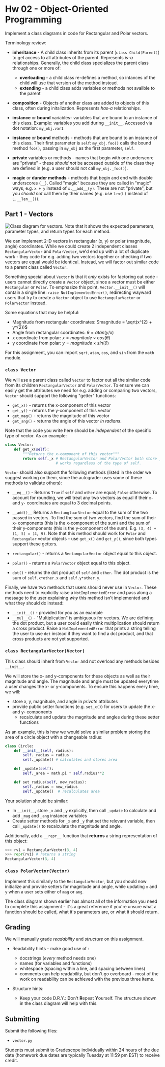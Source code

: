 # Hw 02 - Object-Oriented Programming

Implement a class diagrams in code for Rectangular and Polar vectors.

Terminology review:

* **inheritance** - A child class inherits from its parent (`class Child(Parent)`) to get access to all attributes of the parent. Represents *is-a* relationships. Generally, the child class specializes the parent class through one or more of:
    * **overloading** - a child class re-defines a method, so intances of the child will use that version of the method instead.
    * **extending** - a child class adds variables or methods not availble to the parent

* **composition** - Objects of another class are added to objects of this class, often during initalization. Represents *has-a* relationships.
* **instance** or **bound** variables- variables that are bound to an instance of this class. Example: variables you add during `__init__`. Accessed via dot notation: `my_obj.var1`
* **instance** or **bound** methods - methods that are bound to an instance of this class. Their first parameter is `self`: `my_obj.foo()` calls the bound method `foo()`, passing in `my_obj` as the first parameter, `self`.
* **private** variables or methods - names that begin with one underscore are "private" - these *should not* be accessed outside of the class they are defined in (e.g. a user should not call `my_obj._foo()`).
* **magic** or **dunder methods** - methods that begin and end with double underscores (`__`). Called "magic" because they are called in "magic" ways, e.g. `x + y` instead of `x.__add__(y)`. These are not "private", but you *should not* call them by their names (e.g. use `len(L)` instead of `L.__len__()`).



## Part 1 - Vectors

![Class diagram for vectors. Note that it shows the expected parameters, parameter types, and return types for each method.](starter/images/UML_Vector.png)

We can implement 2-D vectors in rectangular (x, y) or polar (magnitude, angle) coordinates. While we could create 2 independent classes `RectangularVector` and `PolarVector`, we'd end up with a lot of duplicate work - they code for e.g. adding two vectors together or checking if two vectors are equal would be identical. Instead, we will factor out similar code to a parent class called `Vector`.

Something special about `Vector` is that it *only* exists for factoring out code - users cannot directly create a `Vector` object, since a vector must be either `Rectangular` or `Polar`. To emphasize this point, `Vector.__init__()` will contain a single line: `raise NotImplementedError()`, redirecting wayward users that try to create a `Vector` object to use `RectangularVector` or `PolarVector` instead.

Some equations that may be helpful:

* Magnitude from rectangular coordinates: $magnitude = \sqrt(x^{2} + y^{2})$
* Angle from rectangular coordinates: $\theta = atan(y/x)$ 
* x coordinate from polar: $x = magnitude \times cos(\theta)$
* y coordinate from polar: $y = magnitude \times sin(\theta)$

For this assignment, you can import `sqrt`, `atan`, `cos`, and `sin` from the `math` module.

### `class Vector`

We will use a parent class called `Vector` to factor out all the similar code from its children `RectangularVector` and `PolarVector`. To ensure we can easily get the attributes we need for e.g. adding or comparing two vectors, `Vector` should support the following "getter" functions:

* `get_x()` - returns the x-component of this vector
* `get_y()` - returns the y-component of this vector
* `get_mag()` - returns the magnitude of this vector
* `get_ang()` - returns the angle of this vector *in radians*.

Note that the code you write here should be *independent* of the specific type of vector.
As an example:

```python
class Vector:
    def get_x(self):
        """Returns the x-component of this vector"""
        return self._x # RectangularVector and PolarVector both store _x, so this
                       # works regardless of the type of self.
```

`Vector` should also support the following methods (listed in the order we suggest working on them, since the autograder uses some of these methods to validate others):

* `__eq__()` - Returns `True` if `self` and `other` are equal; `False` otherwise. To account for rounding, we will treat any two vectors as equal if their `x-` and `y-` coordinates are equal to 3 decimal points.
* `__add()__` Returns a `RectangluarVector` equal to the sum of the two passed in vectors. To find the sum of two vectors, find the sum of their x- components (this is the x-component of the sum) and the sum of their y-components (this is the y-component of the sum). E.g. `(3, 4) + (1, 5) = (4, 9)`. Note that this method should work for `Polar` and `Rectangular` vector objects - use `get_x()` and `get_y()`, since both types support these getters.
* `rectangular()` - returns a `RectangularVector` object equal to this object.
* `polar()` - returns a `PolarVector` object equal to this object.

* `dot()` - returns the dot product of `self` and `other`. The dot product is the sum of `self.x*other.x` and `self.y*other.y`.

Finally, we have two methods that users should never use in `Vector`. These methods need to explicitly raise a `NotImplementedError` and pass along a message to the user explaining *why* this method isn't implemented and what they should do instead:

* `__init__()` - provided for you as an example
* `__mul__()` - "Multiplication" is ambiguous for vectors. We are defining the dot product, but a user could easily think multiplication should return a cross product. Raise a `NotImplementedError` that prints a string telling the user to use `dot` instead if they want to find a dot product, and that cross products are not yet supported.

### `class RectangularVector(Vector)`

This class should inherit from `Vector` and not overload any methods besides `__init__`.

We will store the x- and y-components for these objects as well as their magnitude and angle. The magnitude and angle must be updated everytime a user changes the x- or y-components. To ensure this happens every time, we will:

* store x, y, magnitude, and angle in *private* attributes
* provide public setter functions (e.g. `set_x()`) for users to update the x- and y- components
    * recalculate and update the magnitude and angles during these setter functions

As an example, this is how we would solve a similar problem storing the area of a circle object with a changeable radius:

```python
class Circle:
    def __init__(self, radius):
        self._radius = radius
        self._update() # calculates and stores area

    def _update(self):
        self._area = math.pi * self.radius**2

    def set_radius(self, new_radius):
        self._radius = new_radius
        self._update()  # recalculates area
```

Your solution should be similar:

* In `__init__`, store `_x` and `_y` explicitly, then call `_update` to calculate and add `_mag` and `_ang` instance variables
* Create setter methods for `_x` and `_y` that set the relevant variable, then call `_update()` to recalculate the magnitude and angle.

Additionally, add a `__repr__` function that **returns** a string representation of this object:

```python
>>> rv1 = RectangularVector(3, 4)
>>> repr(rv1) # returns a string
RectangularVector(3, 4)
```

### `class PolarVector(Vector)`

Implement this similarly to the `RectangularVector`, but you should now initialize and provide setters for magnitude and angle, while updating `x` and `y` when a user sets either of `mag` or `ang`.

The class diagram shown earlier has almost all of the information you need to complete this assignment - it's a great reference if you're unsure what a function should be called, what it's parameters are, or what it should return.

## Grading

We will manually grade *readability* and *structure* on this assignment.

* Readability hints - make good use of :
    * docstrings (*every* method needs one)
    * names (for variables and functions)
    * whitespace (spacing within a line, and spacing between lines)
    * comments can help readability, but don't go overboard - most of the work on readability can be achieved with the previous three items.

* Structure hints:
    * Keep your code D.R.Y.: **D**on't **R**epeat **Y**ourself. The structure shown in the class diagram will help with this.

## Submitting

Submit the following files:

*	`vector.py`

Students must submit to Gradescope individually within 24 hours of the due date (homework due dates are typically Tuesday at 11:59 pm EST) to receive credit.
